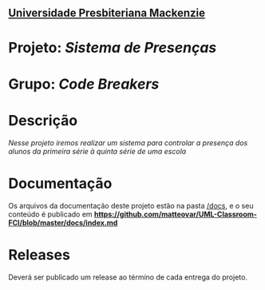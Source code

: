 <h2><a href= "https://www.mackenzie.br">Universidade Presbiteriana Mackenzie</a></h2>

# Projeto: *Sistema de Presenças*

# Grupo: *Code Breakers*

# Descrição

*Nesse projeto iremos realizar um sistema para controlar a presença dos alunos da primeira série à quinta série de uma escola*

# Documentação

Os arquivos da documentação deste projeto estão na pasta [/docs](/docs), e o seu conteúdo é publicado em **https://github.com/matteovar/UML-Classroom-FCI/blob/master/docs/index.md**



# Releases

Deverá ser publicado um release ao término de cada entrega do projeto.
